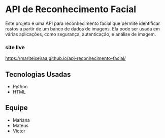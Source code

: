 # API de Reconhecimento Facial

Este projeto é uma API para reconhecimento facial que permite identificar rostos a partir de um banco de dados de imagens. Ela pode ser usada em várias aplicações, como segurança, autenticação, e análise de imagem.

### site live 
https://mariteixeiraa.github.io/api-reconhecimento-facial/

## Tecnologias Usadas

- Python
- HTML

## Equipe
- Mariana
- Mateus
- Victor
